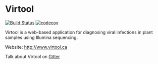 Virtool
=======

[![Build Status](https://travis-ci.org/virtool/virtool.svg?branch=master)](https://travis-ci.org/virtool/virtool)
[![codecov](https://codecov.io/gh/virtool/virtool/branch/master/graph/badge.svg)](https://codecov.io/gh/virtool/virtool)

Virtool is a web-based application for diagnosing viral infections in plant samples using Illumina sequencing. 
  
Website: http://www.virtool.ca

Talk about Virtool on [Gitter](https://gitter.im/virtool)
